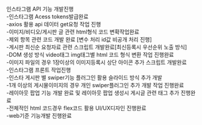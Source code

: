 인스타그램 API 기능 개발진행<br/>
-인스타그램 Acess tokens발급완료<br/>
-axios 활용 api 데이터 get요청 작업 진행<br/>
-이미지/비디오/게시판 글 관련 html형식 코드 변확작업완료 <br/>
-제외 항목 관련 코드 개발 완료 [변수 처리 id값 비공개 처리 진행] <br/>
-게시판 최신순 요청자료 관련 스크립트 개발완료[최신등록시 우선순위 노출 방식] <br/>
-DOM 생성 방식 video태그 img태그별 html 코드 형식 변환 작업 진행완료 <br/>
-이미지 파일의 경우 1장이상의 이미지등록시 상단 아이콘 추가 스크립트 개발완료<br/>
-인스타그램 프론트 작업진행<br/>
-인스타 게시판 별 swiper기능 플러그인 활용 슬라이드 방식 추가 개발 <br/>
-1개 이상의 게시물이미지의 경우 개인 swiper플러그인 추가 개발 작업 진행완료 <br/>
-레이아웃 팝업 기능 개발 완료 및 레이아웃 팝업 생성시 게시글 관련 태그 추가 진행완료 <br/>
-전체적인 html 코드경우 flex코드 활용 UI/UX디자인 진행완료  <br/>
-web기준 기능개발 진행완료 <br/>
